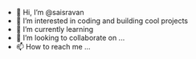 - 👋 Hi, I’m @saisravan
- 👀 I’m interested in coding and building cool projects
- 🌱 I’m currently learning 
- 💞️ I’m looking to collaborate on ...
- 📫 How to reach me ...

<!---
sravanyesh/sravanyesh is a ✨ special ✨ repository because its `README.md` (this file) appears on your GitHub profile.
You can click the Preview link to take a look at your changes.
--->
